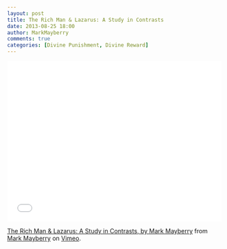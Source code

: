 ```yaml
---
layout: post
title: The Rich Man & Lazarus: A Study in Contrasts
date: 2013-08-25 18:00
author: MarkMayberry
comments: true
categories: [Divine Punishment, Divine Reward]
---
```

<iframe src="//player.vimeo.com/video/74840922" width="500" height="375" frameborder="0" webkitallowfullscreen mozallowfullscreen allowfullscreen></iframe> <p><a href="http://vimeo.com/74840922">The Rich Man & Lazarus: A Study in Contrasts, by Mark Mayberry</a> from <a href="http://vimeo.com/ascoc">Mark Mayberry</a> on <a href="https://vimeo.com">Vimeo</a>.</p>
